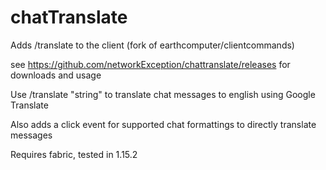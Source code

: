 # chatTranslate
Adds /translate to the client (fork of earthcomputer/clientcommands)

see https://github.com/networkException/chattranslate/releases for downloads and usage

Use /translate "string" to translate chat messages to english using Google Translate 

Also adds a click event for supported chat formattings to directly translate messages

Requires fabric, tested in 1.15.2

